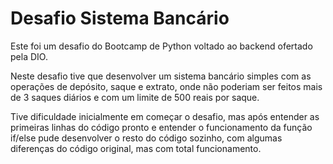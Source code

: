# Desafio Sistema Bancário

Este foi um desafio do Bootcamp de Python voltado ao backend ofertado pela DIO.

Neste desafio tive que desenvolver um sistema bancário simples com as operações de depósito, saque e extrato, onde não poderiam ser feitos mais de 3 saques diários e com um limite de 500 reais por saque.

Tive dificuldade inicialmente em começar o desafio, mas após entender as primeiras linhas do código pronto e entender o funcionamento da função if/else pude desenvolver o resto do código sozinho, com algumas diferenças do código original, mas com total funcionamento.
